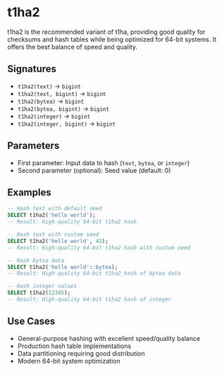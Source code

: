 # t1ha2

t1ha2 is the recommended variant of t1ha, providing good quality for checksums and hash tables while being optimized for 64-bit systems. It offers the best balance of speed and quality.

## Signatures

- `t1ha2(text)` → `bigint`
- `t1ha2(text, bigint)` → `bigint`
- `t1ha2(bytea)` → `bigint`
- `t1ha2(bytea, bigint)` → `bigint`
- `t1ha2(integer)` → `bigint`
- `t1ha2(integer, bigint)` → `bigint`

## Parameters

- First parameter: Input data to hash (`text`, `bytea`, or `integer`)
- Second parameter (optional): Seed value (default: 0)

## Examples

```sql
-- Hash text with default seed
SELECT t1ha2('hello world');
-- Result: High-quality 64-bit t1ha2 hash

-- Hash text with custom seed
SELECT t1ha2('hello world', 42);
-- Result: High-quality 64-bit t1ha2 hash with custom seed

-- Hash bytea data
SELECT t1ha2('hello world'::bytea);
-- Result: High-quality 64-bit t1ha2 hash of bytea data

-- Hash integer values
SELECT t1ha2(12345);
-- Result: High-quality 64-bit t1ha2 hash of integer
```

## Use Cases

- General-purpose hashing with excellent speed/quality balance
- Production hash table implementations
- Data partitioning requiring good distribution
- Modern 64-bit system optimization